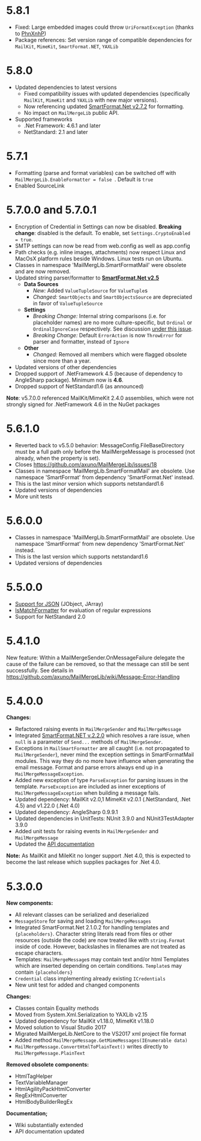# 5.8.1

* Fixed: Large embedded images could throw `UriFormatException` (thanks to [PhnXnhP](https://github.com/PhnXnhP))
* Package references: Set version range of compatible dependencies for `MailKit`, `MimeKit`, `SmartFormat.NET`, `YAXLib`

# 5.8.0

* Updated dependencies to latest versions
  * Fixed compatibility issues with updated dependencies (specifically `MailKit`, `MimeKit` and `YAXLib` with new major versions).
  * Now referencing updated [SmartFormat.Net v2.7.2](https://github.com/axuno/SmartFormat) for formatting.
  * No impact on `MailMergeLib` public API.
* Supported frameworks
  * .Net Framework: 4.6.1 and later
  * NetStandard: 2.1 and later

# 5.7.1
* Formatting (parse and format variables) can be switched off with ```MailMergeLib.EnableFormatter = false ```. Default is ```true```
* Enabled SourceLink

# 5.7.0.0 and 5.7.0.1
* Encryption of Credential in Settings can now be disabled. **Breaking change**: disabled is the default. To enable, set ```Settings.CryptoEnabled = true```.
* SMTP settings can now be read from web.config as well as app.config
* Path checks (e.g. inline images, attachments) now respect Linux and MacOsX platform rules beside Windows. Linux tests run on Ubuntu.
* Classes in namespace 'MailMergLib.SmartFormatMail' were obsolete and are now removed.
* Updated string parser/formatter to **[SmartFormat.Net v2.5](https://github.com/axuno/SmartFormat)**
  * **Data Sources**
    * *New:* Added ```ValueTupleSource``` for ```ValueTuple```s
    * *Changed:* ```SmartObjects``` and ```SmartObjectsSource``` are depreciated in favor of ```ValueTupleSource```
  * **Settings**
    * *Breaking Change:* Internal string comparisons (i.e. for placeholder names) are no more culture-specific, but ```Ordinal``` or ```OrdinalIgnoreCase``` respectively. See discussion [under this issue](https://github.com/axuno/SmartFormat/issues/122).
    * *Breaking Change:* Default ```ErrorAction``` is now ```ThrowError``` for parser and formatter, instead of ```Ignore```
  * **Other**
    * *Changed:* Removed all members which were flagged obsolete since more than a year.
* Updated versions of other dependencies
* Dropped support of .NetFramework 4.5 (because of dependency to AngleSharp package). Minimum now is **4.6**.
* Dropped support of NetStandard1.6 (as announced)
 
**Note**: v5.7.0.0 referenced MailKit/MimeKit 2.4.0 assemblies, which were not strongly signed for .NetFramework 4.6 in the NuGet packages

# 5.6.1.0
* Reverted back to v5.5.0 behavior: MessageConfig.FileBaseDirectory must be a full path only before the MailMergeMessage is processed (not already, when the property is set).
* Closes https://github.com/axuno/MailMergeLib/issues/18
* Classes in namespace 'MailMergLib.SmartFormatMail' are obsolete. Use namespace 'SmartFormat' from dependency 'SmartFormat.Net' instead.
* This is the last minor version which supports netstandard1.6
* Updated versions of dependencies
* More unit tests

# 5.6.0.0
* Classes in namespace 'MailMergLib.SmartFormatMail' are obsolete. Use namespace 'SmartFormat' from new dependency 'SmartFormat.Net' instead.
* This is the last version which supports netstandard1.6
* Updated versions of dependencies

# 5.5.0.0
* [Support for JSON](https://github.com/scottrippey/SmartFormat.NET/wiki/Data-Sources) (JObject, JArray)
* [IsMatchFormatter](https://github.com/scottrippey/SmartFormat.NET/wiki/IsMatch) for evaluation of regular expressions
* Support for NetStandard 2.0

# 5.4.1.0
New feature: Within a MailMergeSender.OnMessageFailure delegate the cause of the failure can be removed, so that the message can still be sent successfully. See details in https://github.com/axuno/MailMergeLib/wiki/Message-Error-Handling

# 5.4.0.0
**Changes:**
* Refactored raising events in ```MailMergeSender``` and ```MailMergeMessage```
* Integrated [SmartFormat.NET v.2.2.0](https://github.com/scottrippey/SmartFormat.NET/) which resolves a rare issue, when ```null``` is a parameter of ```Send...``` methods of ```MailMergeSender```.
* Exceptions in ```MailSmartFormatter``` are all caught (i.e. not propagated to ```MailMergeSender```), never mind the exception settings in SmartFormatMail modules. This way they do no more have influence when generating the email message. Format and parse errors always end up in a ```MailMergeMessageException```.
* Added new exception of type ```ParseException``` for parsing issues in the template. ```ParseException``` are included as inner exceptions of ```MailMergeMessageException``` when building a message fails.
* Updated dependency: MailKit v2.0,1 MimeKit v2.0.1 (.NetStandard, .Net 4.5) and v1.22.0 (.Net 4.0)
* Updated dependency: AngleSharp 0.9.9.1
* Updated dependencies in UnitTests: NUnit 3.9.0 and NUnit3TestAdapter 3.9.0
* Added unit tests for raising events in ```MailMergeSender``` and ```MailMergeMessage```
* Updated the [API documentation](https://axuno.net/mailmergelib/docs/)

**Note:**
As MailKit and MileKit no longer support .Net 4.0, this is expected to become the last release which supplies packages for .Net 4.0.

# 5.3.0.0
**New components:**
* All relevant classes can be serialized and deserialized
* ```MessageStore``` for saving and loading ```MailMergeMessages```
* Integrated SmartFormat.Net 2.1.0.2 for handling templates and ```{placeholders}```. Character string literals read from files or other resources (outside the code) are now treated like with ```string.Format``` inside of code. However, backslashes in filenames are not treated as escape characters.
* Templates: ```MailMergeMessage```s may contain text and/or html Templates which are inserted depending on certain conditions. ```Template```s may contain ```{placeholders}```
* ```Credential``` class implementing already existing ```ICredentials```
* New unit test for added and changed components

**Changes:**
* Classes contain Equality methods
* Moved from System.Xml.Serialization to YAXLib v2.15
* Updated dependency for MailKit v1.18.0, MimeKit v1.18.0
* Moved solution to Visual Studio 2017
* Migrated MailMergeLib.NetCore to the VS2017 xml project file format
* Added method ```MailMergeMessage.GetMimeMessages(IEnumerable data)```
* ```MailMergeMessage.ConvertHtmlToPlainText()``` writes directly to ```MailMergeMessage.PlainText```

**Removed obsolete components:**
* HtmlTagHelper
* TextVariableManager
* HtmlAgilityPackHtmlConverter
* RegExHtmlConverter
* HtmlBodyBuilderRegEx

**Documentation;**
* Wiki substantially extended
* API documentation updated
